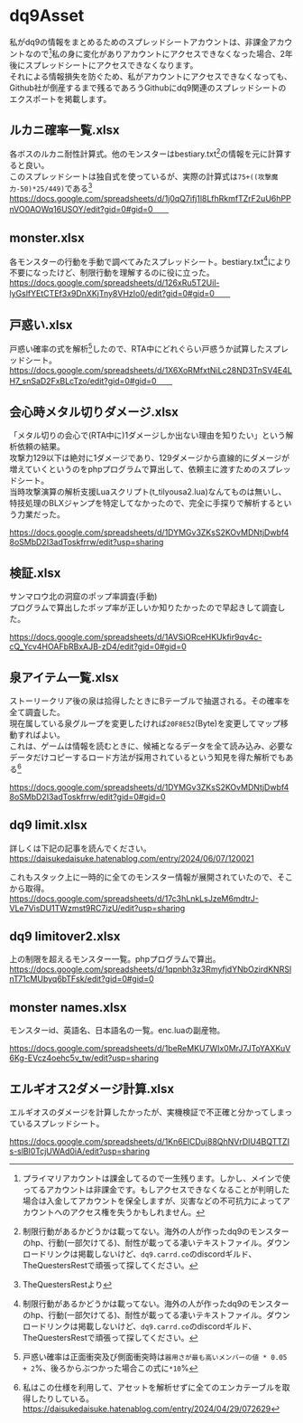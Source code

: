 # dq9Asset
私がdq9の情報をまとめるためのスプレッドシートアカウントは、非課金アカウントなので[^1]私の身に変化がありアカウントにアクセスできなくなった場合、2年後にスプレッドシートにアクセスできなくなります。  
それによる情報損失を防ぐため、私がアカウントにアクセスできなくなっても、Github社が倒産するまで残るであろうGithubにdq9関連のスプレッドシートのエクスポートを掲載します。  
  
  
## ルカニ確率一覧.xlsx　　
各ボスのルカニ耐性計算式。他のモンスターはbestiary.txt[^2]の情報を元に計算すると良い。  
このスプレッドシートは独自式を使っているが、実際の計算式は`75+((攻撃魔力-50)*25/449)`である[^5]  　　
https://docs.google.com/spreadsheets/d/1j0qQ7ifj1l8LfhRkmfTZrF2uU6hPPnVO0AOWq16USOY/edit?gid=0#gid=0　　

## monster.xlsx
各モンスターの行動を手動で調べてみたスプレッドシート。bestiary.txt[^2]により不要になったけど、制限行動を理解するのに役に立った。　　
https://docs.google.com/spreadsheets/d/126xRu5T2Uil-lyGslfYEtCTEf3x9DnXKjTny8VHzIo0/edit?gid=0#gid=0　　

## 戸惑い.xlsx
戸惑い確率の式を解析[^3]したので、RTA中にどれぐらい戸惑うか試算したスプレッドシート。　　
https://docs.google.com/spreadsheets/d/1X6XoRMfxtNiLc28ND3TnSV4E4LH7_snSaD2FxBLcTzo/edit?gid=0#gid=0　　

## 会心時メタル切りダメージ.xlsx
「メタル切りの会心で(RTA中に)1ダメージしか出ない理由を知りたい」という解析依頼の結果。  
攻撃力129以下は絶対に1ダメージであり、129ダメージから直線的にダメージが増えていくというのをphpプログラムで算出して、依頼主に渡すためのスプレッドシート。  
当時攻撃演算の解析支援Luaスクリプト(t_tilyousa2.lua)なんてものは無いし、特技処理のBLXジャンプを特定してなかったので、完全に手探りで解析するという力業だった。  

https://docs.google.com/spreadsheets/d/1DYMGv3ZKsS2KOvMDNtjDwbf48oSMbD2I3adToskfrrw/edit?usp=sharing  

## 検証.xlsx
サンマロウ北の洞窟のポップ率調査(手動)   
プログラムで算出したポップ率が正しいか知りたかったので早起きして調査した。   
  
https://docs.google.com/spreadsheets/d/1AVSiORceHKUkfir9qv4c-cQ_Ycv4HOAFbRBxAJB-zD4/edit?gid=0#gid=0  

## 泉アイテム一覧.xlsx
ストーリークリア後の泉は拾得したときにBテーブルで抽選される。その確率を全て調査した。  
現在属している泉グループを変更したければ`20F8E52`(Byte)を変更してマップ移動すればよい。  
これは、ゲームは情報を読むときに、候補となるデータを全て読み込み、必要なデータだけコピーするロード方法が採用されているという知見を得た解析でもある[^4]  
  
https://docs.google.com/spreadsheets/d/1DYMGv3ZKsS2KOvMDNtjDwbf48oSMbD2I3adToskfrrw/edit?gid=0#gid=0  

## dq9 limit.xlsx

詳しくは下記の記事を読んでください。  
https://daisukedaisuke.hatenablog.com/entry/2024/06/07/120021  
   
これもスタック上に一時的に全てのモンスター情報が展開されていたので、そこから取得。  
https://docs.google.com/spreadsheets/d/17c3hLnkLsJzeM6mdtrJ-VLe7VisDU1TWzmst9RC7izU/edit?usp=sharing  
  
## dq9 limitover2.xlsx
上の制限を超えるモンスター一覧。phpプログラムで算出。  
https://docs.google.com/spreadsheets/d/1qpnbh3z3RmyfjdYNbOzirdKNRSlnT71cMUbyq6bTFsk/edit?gid=0#gid=0  
  
## monster names.xlsx   
モンスターid、英語名、日本語名の一覧。enc.luaの副産物。  
  
https://docs.google.com/spreadsheets/d/1beReMKU7WIx0MrJ7JToYAXKuV6Kg-EVcz4oehc5v_tw/edit?usp=sharing  

## エルギオス2ダメージ計算.xlsx
エルギオスのダメージを計算したかったが、実機検証で不正確と分かってしまっているスプレッドシート。

https://docs.google.com/spreadsheets/d/1Kn6ElCDuj88QhNVrDIU4BQTTZIs-slBl0TcjUWAd0iA/edit?usp=sharing


[^1]: プライマリアカウントは課金してるので一生残ります。しかし、メインで使ってるアカウントは非課金です。もしアクセスできなくなることが判明した場合は入金してアカウントを保全しますが、災害などの不可抗力によってアカウントへのアクセス権を失うかもしれません。  
[^2]: 制限行動があるかどうかは載ってない。海外の人が作ったdq9のモンスターのhp、行動(一部欠けてる)、耐性が載ってる凄いテキストファイル。ダウンロードリンクは掲載しないけど、`dq9.carrd.co`のdiscordギルド、TheQuestersRestで頑張って探してください。  
[^3]: 戸惑い確率は正面衝突及び側面衝突時は`器用さが最も高いメンバーの値 * 0.05 + 2`%、後ろからぶつかった場合この式に`*10`%    
[^4]: 私はこの仕様を利用して、アセットを解析せずに全てのエンカテーブルを取得したりしている。https://daisukedaisuke.hatenablog.com/entry/2024/04/29/072629   
[^5]: TheQuestersRestより